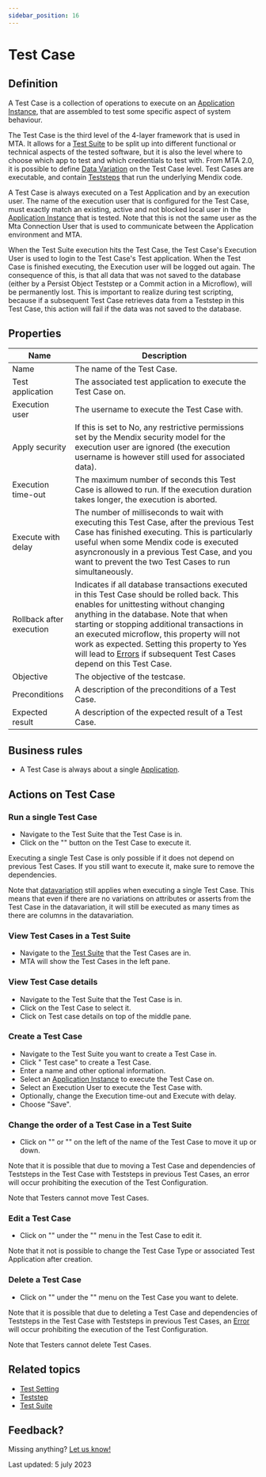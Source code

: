 ```yaml
---
sidebar_position: 16
---
```



# Test Case



## Definition

A Test Case is a collection of operations to execute on an [Application Instance](application-instance), that are assembled to test some specific aspect of system behaviour. 

The Test Case is the third level of the 4-layer framework that is used in MTA. It allows for a [Test Suite](test-suite) to be split up into different functional or technical aspects of the tested software, but it is also the level where to choose which app to test and which credentials to test with. From MTA 2.0, it is possible to define [Data Variation](datavariation) on the Test Case level. Test Cases are executable, and contain [Teststeps](teststep) that run the underlying Mendix code.

A Test Case is always executed on a Test Application and by an execution user. The name of the execution user that is configured for the Test Case, must exactly match an existing, active and not blocked local user in the [Application Instance](application-instance) that is tested. Note that this is not the same user as the Mta Connection User that is used to communicate between the Application environment and MTA. 

When the Test Suite execution hits the Test Case, the Test Case's Execution User is used to login to the Test Case's Test application. When the Test Case is finished executing, the Execution user will be logged out again. The consequence of this, is that all data that was not saved to the database (either by a Persist Object Teststep or a Commit action in a Microflow), will be permanently lost. This is important to realize during test scripting, because if a subsequent Test Case retrieves data from a Teststep in this Test Case, this action will fail if the data was not saved to the database.

## Properties
| Name                     | Description                                                                                                                                                                                                                                                                                                                                                                                                  |
| ------------------------ | ------------------------------------------------------------------------------------------------------------------------------------------------------------------------------------------------------------------------------------------------------------------------------------------------------------------------------------------------------------------------------------------------------------ |
| Name                     | The name of the Test Case.                                                                                                                                                                                                                                                                                                                                                                                   |
| Test application         | The associated test application to execute the Test Case on.                                                                                                                                                                                                                                                                                                                                                 |
| Execution user           | The username to execute the Test Case with.                                                                                                                                                                                                                                                                                                                                                                  |
| Apply security           | If this is set to No, any restrictive permissions set by the Mendix security model for the execution user are ignored (the execution username is however still used for associated data).                                                                                                                                                                                                                    |
| Execution time-out       | The maximum number of seconds this Test Case is allowed to run. If the execution duration takes longer, the execution is aborted.                                                                                                                                                                                                                                                                            |
| Execute with delay       | The number of milliseconds to wait with executing this Test Case, after the previous Test Case has finished executing. This is particularly useful when some Mendix code is executed asyncronously in a previous Test Case, and you want to prevent the two Test Cases to run simultaneously.                                                                                                                |
| Rollback after execution | Indicates if all database transactions executed in this Test Case should be rolled back. This enables for unittesting without changing anything in the database. Note that when starting or stopping additional transactions in an executed microflow, this property will not work as expected. Setting this property to Yes will lead to [Errors](error) if subsequent Test Cases depend on this Test Case. |
| Objective                | The objective of the testcase.                                                                                                                                                                                                                                                                                                                                                                               |
| Preconditions            | A description of the preconditions of a Test Case.                                                                                                                                                                                                                                                                                                                                                           |
| Expected result          | A description of the expected result of a Test Case.                                                                                                                                                                                                                                                                                                                                                         |

## Business rules

- A Test Case is always about a single [Application](application).

## Actions on Test Case

### Run a single Test Case
- Navigate to the Test Suite that the Test Case is in.
- Click on the "<i class="fa fa-play"></i>" button on the Test Case to execute it.

Executing a single Test Case is only possible if it does not depend on previous Test Cases. If you still want to execute it, make sure to remove the dependencies.

Note that [datavariation](datavariation) still applies when executing a single Test Case. This means that even if there are no variations on attributes or asserts from the Test Case in the datavariation, it will still be executed as many times as there are columns in the datavariation.

### View Test Cases in a Test Suite
- Navigate to the [Test Suite](test-suite) that the Test Cases are in.
- MTA will show the Test Cases in the left pane.

### View Test Case details
- Navigate to the Test Suite that the Test Case is in.
- Click on the Test Case to select it.
- Click on Test case details on top of the middle pane.

### Create a Test Case
- Navigate to the Test Suite you want to create a Test Case in.
- Click "<i class="fal fa-plus-circle"></i> Test case" to create a Test Case.
- Enter a name and other optional information.
- Select an [Application Instance](application-instance) to execute the Test Case on.
- Select an Execution User to execute the Test Case with.
- Optionally, change the Execution time-out and Execute with delay.
- Choose "Save".

### Change the order of a Test Case in a Test Suite
- Click on "<i class="fas fa-arrow-up"></i>" or "<i class="fas fa-arrow-down"></i>" on the left of the name of the Test Case to move it up or down.

Note that it is possible that due to moving a Test Case and dependencies of Teststeps in the Test Case with Teststeps in previous Test Cases, an error will occur prohibiting the execution of the Test Configuration.

Note that Testers cannot move Test Cases.

### Edit a Test Case 

- Click on "<i class="fa fa-pencil"></i>" under the "<i class="fas fa-ellipsis"></i>" menu in the Test Case to edit it.

Note that it not is possible to change the Test Case Type or associated Test Application after creation.

### Delete a Test Case

- Click on "<i class="fas fa-trash-alt"></i>" under the "<i class="fas fa-ellipsis"></i>" menu on the Test Case you want to delete.

Note that it is possible that due to deleting a Test Case and dependencies of Teststeps in the Test Case with Teststeps in previous Test Cases, an [Error](error) will occur prohibiting the execution of the Test Configuration.

Note that Testers cannot delete Test Cases.

## Related topics
- [Test Setting](test-setting)
- [Teststep](teststep)
- [Test Suite](test-suite)

## Feedback?
Missing anything? [Let us know!](mailto:support@menditect.com)

Last updated: 5 july 2023